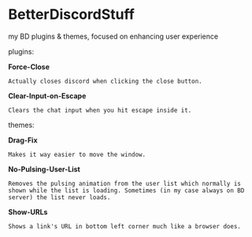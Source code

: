 # BetterDiscordStuff
my BD plugins & themes, focused on enhancing user experience

plugins:

  **Force-Close**
  
    Actually closes discord when clicking the close button.

  **Clear-Input-on-Escape**
  
    Clears the chat input when you hit escape inside it.

themes:

  **Drag-Fix**
  
    Makes it way easier to move the window.

  **No-Pulsing-User-List**
  
    Removes the pulsing animation from the user list which normally is shown while the list is loading. Sometimes (in my case always on BD server) the list never loads.

  **Show-URLs**
  
    Shows a link's URL in bottom left corner much like a browser does.




